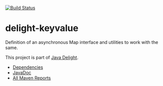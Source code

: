 [![Build Status](https://travis-ci.org/javadelight/delight-keyvalue.svg)](https://travis-ci.org/javadelight/delight-keyvalue)

delight-keyvalue
=========

Definition of an asynchronous Map interface and utilities to work with the same.


This project is part of [Java Delight](https://github.com/javadelight/delight-main#java-delight-suite).

- [Dependencies](http://modules.appjangle.com/delight-keyvalue/latest/dependencies.html)
- [JavaDoc](http://modules.appjangle.com/delight-keyvalue/latest/apidocs/index.html)
- [All Maven Reports](http://modules.appjangle.com/delight-keyvalue/latest/project-reports.html)
